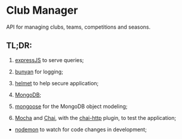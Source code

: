# Club Manager
API for managing clubs, teams, competitions and seasons.

## TL;DR:

1. [expressJS](https://expressjs.com/) to serve queries;
1. [bunyan](https://github.com/trentm/node-bunyan) for logging;
1. [helmet](https://helmetjs.github.io/) to help secure application;
1. [MongoDB](https://www.mongodb.com/);
1. [mongoose](http://mongoosejs.com/) for the MongoDB object modeling;

1. [Mocha](https://mochajs.org) and [Chai](http://www.chaijs.com), with the [chai-http](http://www.chaijs.com/plugins/chai-http/) plugin, to test the application;

* [nodemon](http://nodemon.io/) to watch for code changes in development;
